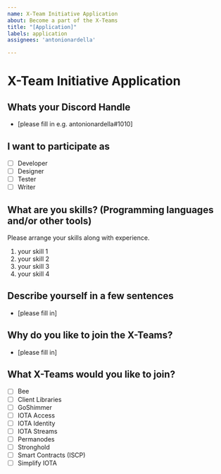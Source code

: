 ```yaml
---
name: X-Team Initiative Application
about: Become a part of the X-Teams
title: "[Application]"
labels: application
assignees: 'antonionardella'

---
```


# X-Team Initiative Application

## Whats your Discord Handle
- [please fill in e.g. antonionardella#1010]

## I want to participate as
- [ ] Developer
- [ ] Designer
- [ ] Tester
- [ ] Writer

## What are you skills? (Programming languages and/or other tools)
Please arrange your skills along with experience.
1. your skill 1
2. your skill 2
3. your skill 3
4. your skill 4

## Describe yourself in a few sentences
- [please fill in]

## Why do you like to join the X-Teams? 
- [please fill in]

## What X-Teams would you like to join?
- [ ] Bee
- [ ] Client Libraries
- [ ] GoShimmer
- [ ] IOTA Access
- [ ] IOTA Identity
- [ ] IOTA Streams
- [ ] Permanodes
- [ ] Stronghold
- [ ] Smart Contracts (ISCP)
- [ ] Simplify IOTA
